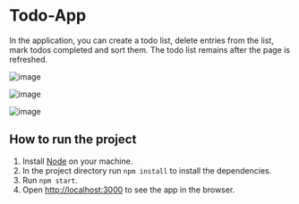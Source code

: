 # Todo-App

In the application, you can create a todo list, delete entries from the list, mark todos completed and sort them. The todo list remains after the page is refreshed.

![image](https://user-images.githubusercontent.com/63055096/134558998-9ee33d65-2dd1-4ca1-a5a0-d46499233288.png)

![image](https://user-images.githubusercontent.com/63055096/134559053-ed8b29dd-8823-4d35-b168-aab10f420099.png)

![image](https://user-images.githubusercontent.com/63055096/134559114-a1b7b469-fdc1-4ad0-89d8-f632c177ef4b.png)


## How to run the project

1. Install [Node](https://nodejs.org/en/download/) on your machine.
2. In the project directory run `npm install` to install the dependencies.
3. Run `npm start`. 
4. Open [http://localhost:3000](http://localhost:3000) to see the app in the browser.



